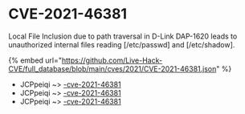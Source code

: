 # CVE-2021-46381

Local File Inclusion due to path traversal in D-Link DAP-1620 leads to unauthorized internal files reading [/etc/passwd] and [/etc/shadow].

{% embed url="https://github.com/Live-Hack-CVE/full_database/blob/main/cves/2021/CVE-2021-46381.json" %}


* JCPpeiqi ~> [-cve-2021-46381](https://www.alice-snow.ru/2021/database/cve-2021-46381/-cve-2021-46381-jcppeiqi)
* JCPpeiqi ~> [-cve-2021-46381](https://www.alice-snow.ru/2021/database/cve-2021-46381/-cve-2021-46381-jcppeiqi)
* JCPpeiqi ~> [-cve-2021-46381](https://www.alice-snow.ru/2021/database/cve-2021-46381/-cve-2021-46381-jcppeiqi)